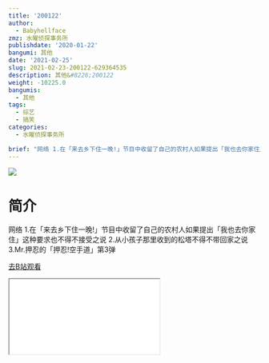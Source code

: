 ```yaml
---
title: '200122'
author:
  - Babyhellface
zmz: 水曜侦探事务所
publishdate: '2020-01-22'
bangumi: 其他
date: '2021-02-25'
slug: 2021-02-23-200122-629364535
description: 其他&#8226;200122
weight: -10225.0
bangumis:
  - 其他
tags:
  - 综艺
  - 搞笑
categories:
  - 水曜侦探事务所

brief: "网络 1.在「来去乡下住一晚!」节目中收留了自己的农村人如果提出「我也去你家住」这种要求也不得不接受之说 2.从小孩子那里收到的松塔不得不带回家之说 3.Mr.押忍的「押忍!空手道」第3弹"
---
```

![](https://raw.githubusercontent.com/tcgriffith/owaraisite/master/static/tmpimg/79971507ca97d03edfc81de85122ecb670c0fdd9.jpg.480.jpg)
# 简介  
网络
1.在「来去乡下住一晚!」节目中收留了自己的农村人如果提出「我也去你家住」这种要求也不得不接受之说
2.从小孩子那里收到的松塔不得不带回家之说
3.Mr.押忍的「押忍!空手道」第3弹  

[去B站观看](https://www.bilibili.com/video/av629364535/)
<div class ="resp-container"><iframe class="testiframe" src="//player.bilibili.com/player.html?aid=629364535"", scrolling="no", allowfullscreen="true" > </iframe></div> 
